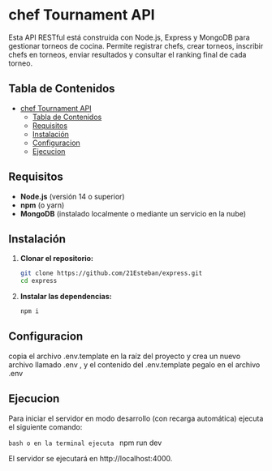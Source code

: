 # chef Tournament API

Esta API RESTful está construida con Node.js, Express y MongoDB para gestionar torneos de cocina. Permite registrar chefs, crear torneos, inscribir chefs en torneos, enviar resultados y consultar el ranking final de cada torneo.

## Tabla de Contenidos

- [chef Tournament API](#chef-tournament-api)
  - [Tabla de Contenidos](#tabla-de-contenidos)
  - [Requisitos](#requisitos)
  - [Instalación](#instalación)
  - [Configuracion](#configuracion)
  - [Ejecucion](#ejecucion)

## Requisitos

- **Node.js** (versión 14 o superior)
- **npm** (o yarn)
- **MongoDB** (instalado localmente o mediante un servicio en la nube)

## Instalación

1. **Clonar el repositorio:**

   ```bash o en la terminal ejecuta
   git clone https://github.com/21Esteban/express.git
   cd express

2. **Instalar las dependencias:**

   ```bash o en la terminal ejecuta
   npm i 

## Configuracion
   copia el archivo .env.template en la raíz del proyecto y crea un nuevo archivo llamado .env , y el contenido del .env.template pegalo en el archivo .env

## Ejecucion

Para iniciar el servidor en modo desarrollo (con recarga automática) ejecuta el siguiente comando:

   ```bash o en la terminal ejecuta ```
    npm run dev 

El servidor se ejecutará en http://localhost:4000.
















